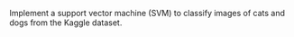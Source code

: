 
Implement a support vector machine (SVM) to classify images of cats and dogs from the Kaggle dataset.
